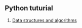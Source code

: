 ## Python tuturial
1. [Data structures and algorithms](https://github.com/huyenngau/Learning-Python-/tree/master/Doc)